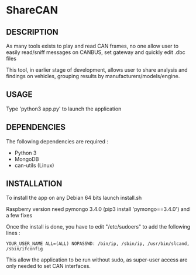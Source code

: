 # ShareCAN

## DESCRIPTION
As many tools exists to play and read CAN frames, no one allow user to easily read/sniff messages on CANBUS, set gateway and quickly edit .dbc files

This tool, in earlier stage of development, allows user to share analysis and findings on vehicles, grouping results by manufacturers/models/engine.


## USAGE
Type 'python3 app.py' to launch the application


## DEPENDENCIES
The following dependencies are required :
- Python 3
- MongoDB
- can-utils (Linux)


## INSTALLATION
To install the app on any Debian 64 bits launch install.sh

Raspberry version need pymongo 3.4.0 (pip3 install 'pymongo==3.4.0') and a few fixes

Once the install is done, you have to edit "/etc/sudoers" to add the following lines :

`YOUR_USER_NAME	ALL=(ALL) NOPASSWD: /bin/ip, /sbin/ip, /usr/bin/slcand, /sbin/ifconfig`

This allow the application to be run without sudo, as super-user access are only needed to set CAN interfaces.
